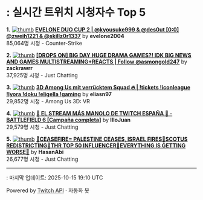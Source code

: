 # : 실시간 트위치 시청자수 Top 5

**1.** [![thumb](https://static-cdn.jtvnw.net/previews-ttv/live_user_evelone2004-320x180.jpg)](https://twitch.tv/evelone2004)
**[EVELONE DUO CUP 2 | @kyousuke999 & @des0ut [0:0] @zweih1221 & @skillz0r1337](https://twitch.tv/evelone2004)** by **evelone2004**<br>85,064명 시청  - Counter-Strike

**2.** [![thumb](https://static-cdn.jtvnw.net/previews-ttv/live_user_zackrawrr-320x180.jpg)](https://twitch.tv/zackrawrr)
**[[DROPS ON] BIG DAY HUGE DRAMA GAMES?! IDK BIG NEWS AND GAMES MULTISTREAMING+REACTS | Follow  @asmongold247](https://twitch.tv/zackrawrr)** by **zackrawrr**<br>37,925명 시청  - Just Chatting

**3.** [![thumb](https://static-cdn.jtvnw.net/previews-ttv/live_user_eliasn97-320x180.jpg)](https://twitch.tv/eliasn97)
**[3D Among Us mit verrücktem Squad 🔥 | !tickets !iconleague !lyora !doku !eligella !gaming](https://twitch.tv/eliasn97)** by **eliasn97**<br>29,852명 시청  - Among Us 3D: VR

**4.** [![thumb](https://static-cdn.jtvnw.net/previews-ttv/live_user_illojuan-320x180.jpg)](https://twitch.tv/IlloJuan)
**[👏 EL STREAM MÁS MANOLO DE TWITCH ESPAÑA 👏 - BATTLEFIELD 6 [Campaña completa]](https://twitch.tv/IlloJuan)** by **IlloJuan**<br>29,579명 시청  - Just Chatting

**5.** [![thumb](https://static-cdn.jtvnw.net/previews-ttv/live_user_hasanabi-320x180.jpg)](https://twitch.tv/HasanAbi)
**[🚨CEASEFIRE= PALESTINE CEASES, ISRAEL FIRES🚨SCOTUS REDISTRICTING🚨THR TOP 50 INFLUENCER🚨EVERYTHING IS GETTING WORSE🚨](https://twitch.tv/HasanAbi)** by **HasanAbi**<br>26,677명 시청  - Just Chatting


---
: 마지막 업데이트: 2025-10-15 19:10 UTC

Powered by [Twitch API](https://dev.twitch.tv/docs/api/reference) · 자동화 봇